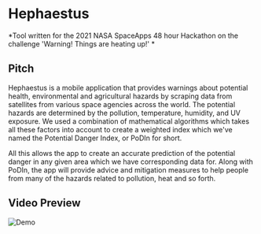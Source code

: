 # Hephaestus
*Tool written for the 2021 NASA SpaceApps 48 hour Hackathon on the challenge 'Warning! Things are heating up!' *

## Pitch
Hephaestus is a mobile application that provides warnings about potential health, environmental and agricultural hazards by scraping data from satellites from various space agencies across the world. The potential hazards are determined by the pollution, temperature, humidity, and UV exposure. We used a combination of mathematical algorithms which takes all these factors into account to create a weighted index which we've named the Potential Danger Index, or PoDIn for short.

All this allows the app to create an accurate prediction of the potential danger in any given area which we have corresponding data for. Along with PoDIn, the app will provide advice and mitigation measures to help people from many of the hazards related to pollution, heat and so forth.

## Video Preview
![Demo](https://user-images.githubusercontent.com/26516651/135774299-4909fe06-fd5c-45ea-913f-8e6dcd146ede.png)

